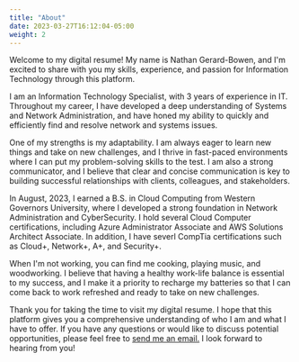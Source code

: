 ```yaml
---
title: "About"
date: 2023-03-27T16:12:04-05:00
weight: 2
---
```


Welcome to my digital resume! My name is Nathan Gerard-Bowen, and I'm excited to share with you my skills, experience, and passion for Information Technology through this platform.

I am an Information Technology Specialist, with 3 years of experience in IT. Throughout my career, I have developed a deep understanding of Systems and Network Administration, and have honed my ability to quickly and efficiently find and resolve network and systems issues.

One of my strengths is my adaptability. I am always eager to learn new things and take on new challenges, and I thrive in fast-paced environments where I can put my problem-solving skills to the test. I am also a strong communicator, and I believe that clear and concise communication is key to building successful relationships with clients, colleagues, and stakeholders.

In August, 2023, I earned a B.S. in Cloud Computing from Western Governors University, where I developed a strong foundation in Network Administration and CyberSecurity. I hold several Cloud Computer certifications, including Azure Administrator Associate and AWS Solutions Architect Associate. In addition, I have severl CompTia certifications such as Cloud+, Network+, A+, and Security+.

When I'm not working, you can find me cooking, playing music, and woodworking. I believe that having a healthy work-life balance is essential to my success, and I make it a priority to recharge my batteries so that I can come back to work refreshed and ready to take on new challenges.

Thank you for taking the time to visit my digital resume. I hope that this platform gives you a comprehensive understanding of who I am and what I have to offer. If you have any questions or would like to discuss potential opportunities, please feel free to [send me an email.](mailto:nathan@nategb.com) I look forward to hearing from you!
 